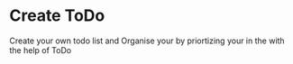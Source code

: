 # Create ToDo
 Create your own todo list and Organise your by priortizing your in the with the help of ToDo 
